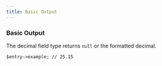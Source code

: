 ```yaml
---
title: Basic Output
---
```


### Basic Output

The decimal field type returns `null` or the formatted decimal.

    $entry->example; // 25.15

